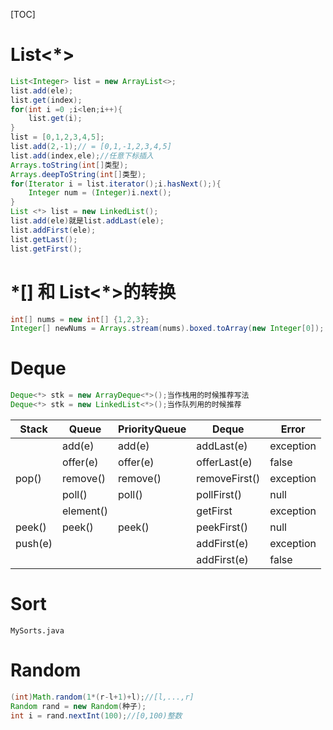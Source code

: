 [TOC]
# List<\*>
```java
List<Integer> list = new ArrayList<>;
list.add(ele);
list.get(index);
for(int i =0 ;i<len;i++){
    list.get(i);
}
list = [0,1,2,3,4,5];
list.add(2,-1);// = [0,1,-1,2,3,4,5]
list.add(index,ele);//任意下标插入
Arrays.toString(int[]类型);
Arrays.deepToString(int[]类型);
for(Iterator i = list.iterator();i.hasNext();){
    Integer num = (Integer)i.next();
}
List <*> list = new LinkedList();
list.add(ele)就是list.addLast(ele);
list.addFirst(ele);
list.getLast();
list.getFirst();
```
# \*[] 和 List<\*>的转换
```java
int[] nums = new int[] {1,2,3};
Integer[] newNums = Arrays.stream(nums).boxed.toArray(new Integer[0]);
```
# Deque
```java 
Deque<*> stk = new ArrayDeque<*>();当作栈用的时候推荐写法
Deque<*> stk = new LinkedList<*>();当作队列用的时候推荐
```

| Stack   | Queue     | PriorityQueue | Deque         | Error      |
|---------|-----------|---------------|---------------|------------|
|         | add(e)    | add(e)        | addLast(e)    | exception  |
|         | offer(e)  | offer(e)      | offerLast(e)  | false      |
| pop()   | remove()  | remove()      | removeFirst() | exception  |
|         | poll()    | poll()        | pollFirst()   | null       |
|         | element() |               | getFirst      | exception  |
| peek()  | peek()    | peek()        | peekFirst()   | null       |
| push(e) |           |               | addFirst(e)   | exception  |
|         |           |               | addFirst(e)   | false      |
# Sort
`MySorts.java`

# Random

```java
(int)Math.random(1*(r-l+1)+l);//[l,...,r]
Random rand = new Random(种子);
int i = rand.nextInt(100);//[0,100)整数
```


